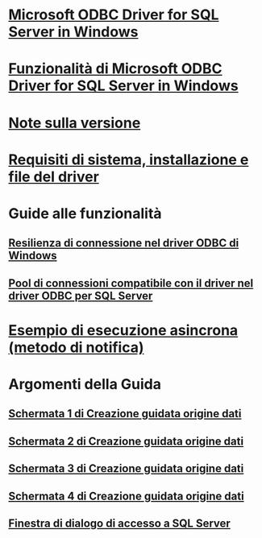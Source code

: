 # [Microsoft ODBC Driver for SQL Server in Windows](microsoft-odbc-driver-for-sql-server-on-windows.md)
# [Funzionalità di Microsoft ODBC Driver for SQL Server in Windows](features-of-the-microsoft-odbc-driver-for-sql-server-on-windows.md)

# [Note sulla versione](release-notes.md)
# [Requisiti di sistema, installazione e file del driver](system-requirements-installation-and-driver-files.md)

# Guide alle funzionalità
## [Resilienza di connessione nel driver ODBC di Windows](connection-resiliency-in-the-windows-odbc-driver.md)
## [Pool di connessioni compatibile con il driver nel driver ODBC per SQL Server](driver-aware-connection-pooling-in-the-odbc-driver-for-sql-server.md)

# [Esempio di esecuzione asincrona (metodo di notifica)](asynchronous-execution-notification-method-sample.md)

# Argomenti della Guida
## [Schermata 1 di Creazione guidata origine dati](dsn-wizard-1.md)
## [Schermata 2 di Creazione guidata origine dati](dsn-wizard-2.md)
## [Schermata 3 di Creazione guidata origine dati](dsn-wizard-3.md)
## [Schermata 4 di Creazione guidata origine dati](dsn-wizard-4.md)
## [Finestra di dialogo di accesso a SQL Server](sql-server-login-dialog.md)
